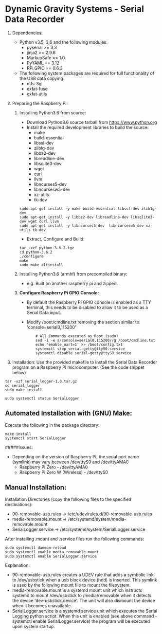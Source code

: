Dynamic Gravity Systems - Serial Data Recorder
==============================================

1. Dependencies:
 	- Python v3.5, 3.6 and the following modules:
		- pyserial >= 3.3
		- jinja2 >= 2.9.6
		- MarkupSafe == 1.0
		- PyYAML == 3.12
		- RPi.GPIO == 0.6.3
	- The following system packages are required for full functionality of the USB data copying:
		- ntfs-3g
		- exfat-fuse
		- exfat-utils
2. Preparing the Raspberry Pi:
	1. Installing Python3.6 from source:
		- Download Python3.6 source tarball from https://www.python.org 
		- Install the required development libraries to build the source:
			- make
			- build-essential
			- libssl-dev
			- zliblg-dev
			- libbz2-dev
			- libreadline-dev
			- libsqlite3-dev
			- wget
			- curl
			- llvm
			- libncurses5-dev
			- libncursesw5-dev
			- xz-utils
			- tk-dev
		```commandline
		sudo apt-get install -y make build-essential libssl-dev zlib1g-dev   
		sudo apt-get install -y libbz2-dev libreadline-dev libsqlite3-dev wget curl llvm 
		sudo apt-get install -y libncurses5-dev  libncursesw5-dev xz-utils tk-dev
		```
		- Extract, Configure and Build:
		```commandline
		tar -xzf python-3.6.2.tgz 
		cd python-3.6.2
		./configure
		make
		sudo make altinstall
		```
	
	2. Installing Python3.6 (armhf) from precompiled binary:
		- e.g. Built on another raspberry pi and zipped.
	3. **Configure Raspberry Pi GPIO Console:**
		- By default the Raspberry Pi GPIO console is enabled as a TTY terminal, this needs to be disabled to allow it 
		to be used as a Serial Data input.
		- Modify /boot/cmdline.txt removing the section similar to: 'console=serial0,115200'
			
			```commandline(bash)
				# All Commands executed as Root (sudo)
				sed -i -e s/console=serial0,115200//g /boot/cmdline.txt
				echo 'enable_uart=1' >> /boot/config.txt
				systemctl stop serial-getty@ttyS0.service
				systemctl disable serial-getty@ttyS0.service
			``` 
 	
3. Installation:
	Use the provided makefile to install the Serial Data Recorder program on a Raspberry PI microcomputer. (See the code snippet below)
	
```commandline
tar -xzf serial_logger-1.0.tar.gz 
cd serial_logger
sudo make install

sudo systemctl status SerialLogger
  ```
  

Automated Installation with (GNU) Make:
---------------------------------------
Execute the following in the package directory:
```
make install
systemctl start SerialLogger
```

#####Issues:

- Depending on the version of Raspberry Pi, the serial port name (symlink) may vary between /dev/ttyS0 and /dev/ttyAMA0
  - Raspberry Pi Zero - /dev/ttyAMA0
  - Raspberry Pi Zero W (Wireless) - /dev/ttyS0


Manual Installation:
--------------------

Installation Directories (copy the following files to the specified destinations):
  - 90-removable-usb.rules -> /etc/udev/rules.d/90-removable-usb.rules
  - media-removable.mount -> /etc/systemd/system/media-removable.mount
  - SerialLogger.service -> /etc/systemd/system/SerialLogger.service

After installing .mount and .service files run the following commands:
```commandline
sudo systemctl daemon-reload
sudo systemctl enable media-removable.mount
sudo systemctl enable SerialLogger.service
```

Explanation:
- 90-removable-usb.rules creates a UDEV rule that adds a symbolic link to /dev/usbstick when a usb block device (hdd)
is inserted. This symlink is used by the following mount file to mount the filesystem.
- media-removable.mount is a systemd mount unit which instructs systemd to mount /dev/usbstick to /media/removable when
it detects the device 'dev-usbstick.device'. The unit will also dismount the device when it becomes unavailable.
- SerialLogger.service is a systemd service unit which executes the Serial Logging python script. When this unit is
enabled (see above command - systemctl enable SerialLogger.service) the program will be executed upon system startup.
